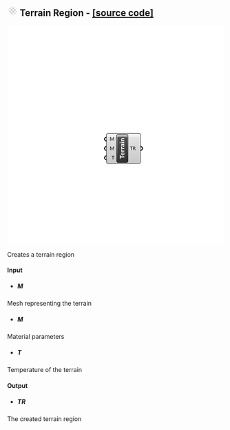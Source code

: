 ## ![](../../images/icons/Terrain_Region.png) Terrain Region - [[source code]](https://github.com/Eddy3D-Dev/Eddy3D/tree/dev/Terrain%20Region.cs)

![](../../images/components/Terrain_Region.png)

Creates a terrain region

#### Input
* ##### M 
Mesh representing the terrain
* ##### M 
Material parameters
* ##### T 
Temperature of the terrain

#### Output
* ##### TR
The created terrain region